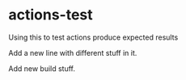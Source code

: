 # actions-test
Using this to test actions produce expected results

Add a new line with different stuff in it.

Add new build stuff.